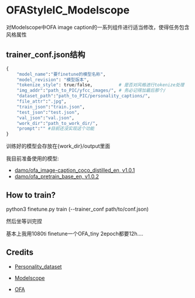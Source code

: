 # OFAStyleIC_Modelscope
对Modelscope中OFA image caption的一系列组件进行适当修改，使得任务包含风格属性

## trainer_conf.json结构
```py
{
    "model_name":"要finetune的模型名称",
    "model_revision": "模型版本",
    "tokenize_style": true/false,          # 是否对风格进行tokenize处理
    "img_addr":"path_to_PIC/yfcc_images/", # 务必记得加最后那个/
    "dataset_path":"path_to_PIC/personality_captions/",
    "file_attr":".jpg",
    "train_json":"train.json",
    "test_json":"test.json",
    "val_json":"val.json",
    "work_dir":"path_to_work_dir/",
    "prompt":"" #目前还没实现这个功能
}
```
训练好的模型会存放在{work_dir}/output里面

我目前准备使用的模型:
- [damo/ofa_image-caption_coco_distilled_en, v1.0.1](https://modelscope.cn/models/damo/ofa_image-caption_coco_distilled_en/summary)
- [damo/ofa_pretrain_base_en, v1.0.2](https://modelscope.cn/models/damo/ofa_pretrain_base_en/summary)

## How to train?
python3 finetune.py train (--trainer_conf path/to/conf.json)

然后坐等训完捏

基本上我用1080ti finetune一个OFA_tiny 2epoch都要12h....


## Credits
- [Personality_dataset](https://openaccess.thecvf.com/content_CVPR_2019/html/Shuster_Engaging_Image_Captioning_via_Personality_CVPR_2019_paper.html)

- [Modelscope](https://modelscope.cn)

- [OFA](https://github.com/OFA-Sys/OFA)
